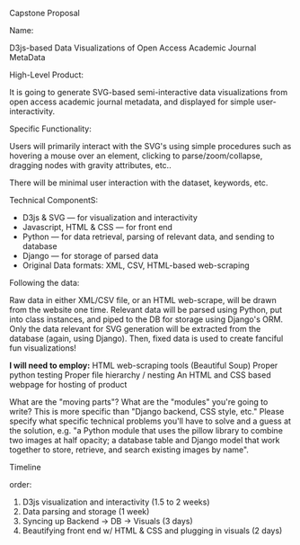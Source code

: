 Capstone Proposal

Name:

D3js-based Data Visualizations of Open Access Academic Journal MetaData


High-Level Product:

It is going to generate SVG-based semi-interactive data visualizations from open access academic journal metadata, and displayed for simple user-interactivity.


Specific Functionality:

Users will primarily interact with the SVG's using simple procedures such as hovering a mouse over an element, clicking to parse/zoom/collapse, dragging nodes with gravity attributes, etc.. 

There will be minimal user interaction with the dataset, keywords, etc.


Technical ComponentS:

* D3js & SVG — for visualization and interactivity
* Javascript, HTML & CSS — for front end
* Python — for data retrieval, parsing of relevant data, and sending to database
* Django — for storage of parsed data
* Original Data formats: XML, CSV, HTML-based web-scraping



Following the data:

Raw data in either XML/CSV file, or an HTML web-scrape, will be drawn from the website one time. Relevant data will be parsed using Python, put into class instances, and piped to the DB for storage using Django's ORM. Only the data relevant for SVG generation will be extracted from the database (again, using Django). Then, fixed data is used to create fanciful fun visualizations!


**I will need to employ:**
HTML web-scraping tools (Beautiful Soup)
Proper python testing
Proper file hierarchy / nesting
An HTML and CSS based webpage for hosting of product





What are the "moving parts"? What are the "modules" you're going to write?
This is more specific than "Django backend, CSS style, etc." Please specify what specific technical problems you'll have to solve and a guess at the solution, e.g. "a Python module that uses the pillow library to combine two images at half opacity; a database table and Django model that work together to store, retrieve, and search existing images by name".

Timeline

order:

1. D3js visualization and interactivity (1.5 to 2 weeks)
2. Data parsing and storage (1 week)
3. Syncing up Backend → DB → Visuals (3 days)
4. Beautifying front end w/ HTML & CSS and plugging in visuals (2 days)

